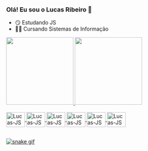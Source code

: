### Olá! Eu sou o Lucas Ribeiro 👋

- 😏 Estudando JS
- 🧑‍💻 Cursando Sistemas de Informação

<div>
<a href="https://github.com/Lucas53gt">
<img height="180em" src="https://github-readme-stats.vercel.app/api?username=Lucas53gt&show_icons=true&theme=dark">
<img height="180em" src="https://github-readme-stats.vercel.app/api/top-langs/?username=Lucas53gt&layout=compact&show_icons=true&theme=dark">
</div>

<div stylle="display: inline_block"><br>
  <img align="center" alt="Lucas-JS" height="40" width="50" src="https://cdn.jsdelivr.net/gh/devicons/devicon/icons/javascript/javascript-original.svg" />
  <img align="center" alt="Lucas-JS" height="40" width="50" src="https://cdn.jsdelivr.net/gh/devicons/devicon/icons/html5/html5-plain-wordmark.svg" />
  <img align="center" alt="Lucas-JS" height="40" width="50" src="https://cdn.jsdelivr.net/gh/devicons/devicon/icons/css3/css3-plain-wordmark.svg" /> 
  <img align="center" alt="Lucas-JS" height="40" width="50" src="https://cdn.jsdelivr.net/gh/devicons/devicon/icons/python/python-original-wordmark.svg" />
  <img align="center" alt="Lucas-JS" height="40" width="50" src="https://cdn.jsdelivr.net/gh/devicons/devicon/icons/typescript/typescript-plain.svg" />  
  <img align="center" alt="Lucas-JS" height="40" width="50" src="https://cdn.jsdelivr.net/gh/devicons/devicon/icons/java/java-original.svg" />

##

![snake gif](https://github.com/Lucas53gt/Lucas53gt/blob/output/github-contribution-grid-snake.svg)
